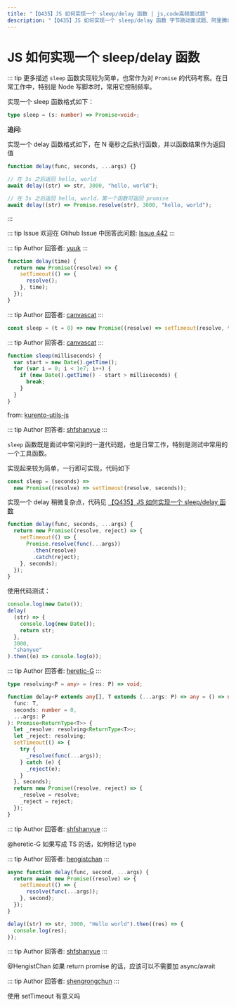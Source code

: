 ```yaml
---
title: "【Q435】JS 如何实现一个 sleep/delay 函数 | js,code高频面试题"
description: "【Q435】JS 如何实现一个 sleep/delay 函数 字节跳动面试题、阿里腾讯面试题、美团小米面试题。"
---
```


# JS 如何实现一个 sleep/delay 函数

::: tip 更多描述
`sleep` 函数实现较为简单，也常作为对 `Promise` 的代码考察。在日常工作中，特别是 Node 写脚本时，常用它控制频率。

实现一个 sleep 函数格式如下：

```ts
type sleep = (s: number) => Promise<void>;
```

**追问:**

实现一个 delay 函数格式如下，在 N 毫秒之后执行函数，并以函数结果作为返回值

```ts
function delay(func, seconds, ...args) {}

// 在 3s 之后返回 hello, world
await delay((str) => str, 3000, "hello, world");

// 在 3s 之后返回 hello, world，第一个函数可返回 promise
await delay((str) => Promise.resolve(str), 3000, "hello, world");
```

:::

::: tip Issue
欢迎在 Gtihub Issue 中回答此问题: [Issue 442](https://github.com/shfshanyue/Daily-Question/issues/442)
:::

::: tip Author
回答者: [yuuk](https://github.com/yuuk)
:::

```javascript
function delay(time) {
  return new Promise((resolve) => {
    setTimeout(() => {
      resolve();
    }, time);
  });
}
```

::: tip Author
回答者: [canvascat](https://github.com/canvascat)
:::

```js
const sleep = (t = 0) => new Promise((resolve) => setTimeout(resolve, t));
```

::: tip Author
回答者: [canvascat](https://github.com/canvascat)
:::

```js
function sleep(milliseconds) {
  var start = new Date().getTime();
  for (var i = 0; i < 1e7; i++) {
    if (new Date().getTime() - start > milliseconds) {
      break;
    }
  }
}
```

from: [kurento-utils-js](https://github.com/Kurento/kurento-utils-js/blob/1a9d1720f89540a6beae7b1236788a2ee0b9c379/lib/WebRtcPeer.js#L189-L196)

::: tip Author
回答者: [shfshanyue](https://github.com/shfshanyue)
:::

`sleep` 函数既是面试中常问到的一道代码题，也是日常工作，特别是测试中常用的一个工具函数。

实现起来较为简单，一行即可实现，代码如下

```js
const sleep = (seconds) =>
  new Promise((resolve) => setTimeout(resolve, seconds));
```

实现一个 delay 稍微复杂点，代码见 [【Q435】JS 如何实现一个 sleep/delay 函数](https://codepen.io/shanyue/pen/qBmoNRq?editors=0012)

```js
function delay(func, seconds, ...args) {
  return new Promise((resolve, reject) => {
    setTimeout(() => {
      Promise.resolve(func(...args))
        .then(resolve)
        .catch(reject);
    }, seconds);
  });
}
```

使用代码测试：

```js
console.log(new Date());
delay(
  (str) => {
    console.log(new Date());
    return str;
  },
  3000,
  "shanyue"
).then((o) => console.log(o));
```

::: tip Author
回答者: [heretic-G](https://github.com/heretic-G)
:::

```typescript
type resolving<P = any> = (res: P) => void;

function delay<P extends any[], T extends (...args: P) => any = () => null>(
  func: T,
  seconds: number = 0,
  ...args: P
): Promise<ReturnType<T>> {
  let _resolve: resolving<ReturnType<T>>;
  let _reject: resolving;
  setTimeout(() => {
    try {
      _resolve(func(...args));
    } catch (e) {
      _reject(e);
    }
  }, seconds);
  return new Promise((resolve, reject) => {
    _resolve = resolve;
    _reject = reject;
  });
}
```

::: tip Author
回答者: [shfshanyue](https://github.com/shfshanyue)
:::

@heretic-G 如果写成 TS 的话，如何标记 type

::: tip Author
回答者: [hengistchan](https://github.com/hengistchan)
:::

```javascript
async function delay(func, second, ...args) {
  return await new Promise((resolve) => {
    setTimeout(() => {
      resolve(func(...args));
    }, second);
  });
}

delay((str) => str, 3000, "Hello world").then((res) => {
  console.log(res);
});
```

::: tip Author
回答者: [shfshanyue](https://github.com/shfshanyue)
:::

@HengistChan 如果 return promise 的话，应该可以不需要加 async/await

::: tip Author
回答者: [shengrongchun](https://github.com/shengrongchun)
:::

使用 setTimeout 有意义吗

